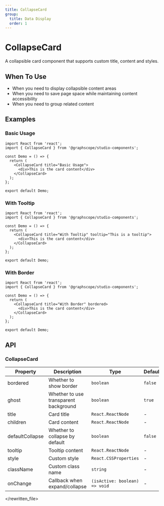 ```yaml
---
title: CollapseCard
group:
  title: Data Display
  order: 1
---
```


# CollapseCard

A collapsible card component that supports custom title, content and styles.

## When To Use

- When you need to display collapsible content areas
- When you need to save page space while maintaining content accessibility
- When you need to group related content

## Examples

### Basic Usage

```tsx
import React from 'react';
import { CollapseCard } from '@graphscope/studio-components';

const Demo = () => {
  return (
    <CollapseCard title="Basic Usage">
      <div>This is the card content</div>
    </CollapseCard>
  );
};

export default Demo;
```

### With Tooltip

```tsx
import React from 'react';
import { CollapseCard } from '@graphscope/studio-components';

const Demo = () => {
  return (
    <CollapseCard title="With Tooltip" tooltip="This is a tooltip">
      <div>This is the card content</div>
    </CollapseCard>
  );
};

export default Demo;
```

### With Border

```tsx
import React from 'react';
import { CollapseCard } from '@graphscope/studio-components';

const Demo = () => {
  return (
    <CollapseCard title="With Border" bordered>
      <div>This is the card content</div>
    </CollapseCard>
  );
};

export default Demo;
```

## API

### CollapseCard

| Property        | Description                           | Type                          | Default |
| --------------- | ------------------------------------- | ----------------------------- | ------- |
| bordered        | Whether to show border                | `boolean`                     | `false` |
| ghost           | Whether to use transparent background | `boolean`                     | `true`  |
| title           | Card title                            | `React.ReactNode`             | -       |
| children        | Card content                          | `React.ReactNode`             | -       |
| defaultCollapse | Whether to collapse by default        | `boolean`                     | `false` |
| tooltip         | Tooltip content                       | `React.ReactNode`             | -       |
| style           | Custom style                          | `React.CSSProperties`         | -       |
| className       | Custom class name                     | `string`                      | -       |
| onChange        | Callback when expand/collapse         | `(isActive: boolean) => void` | -       |

</rewritten_file>
